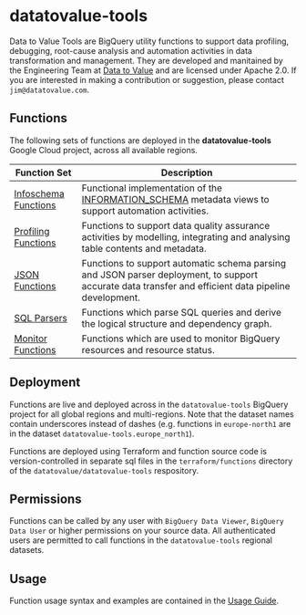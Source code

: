 # datatovalue-tools

Data to Value Tools are BigQuery utility functions to support data profiling, debugging, root-cause analysis and automation activities in data transformation and management. They are developed and manitained by the Engineering Team at [Data to Value](https://datatovalue.com/) and are licensed under Apache 2.0. If you are interested in making a contribution or suggestion, please contact `jim@datatovalue.com`.

## Functions
The following sets of functions are deployed in the **datatovalue-tools** Google Cloud project, across all available regions.

Function Set | Description
--- | ---
[Infoschema Functions](docs/infoschema_functions.md) | Functional implementation of the [INFORMATION_SCHEMA](https://cloud.google.com/bigquery/docs/information-schema-intro) metadata views to support automation activities. 
[Profiling Functions](docs/profiling_functions.md) | Functions to support data quality assurance activities by modelling, integrating and analysing table contents and metadata.
[JSON Functions](docs/json_functions.md) | Functions to support automatic schema parsing and JSON parser deployment, to support accurate data transfer and efficient data pipeline development.
[SQL Parsers](docs/sql_parsers.md) | Functions which parse SQL queries and derive the logical structure and dependency graph.
[Monitor Functions](docs/monitor_functions.md) | Functions which are used to monitor BigQuery resources and resource status.


## Deployment
Functions are live and deployed across in the `datatovalue-tools` BigQuery project for all global regions and multi-regions. Note that the dataset names contain underscores instead of dashes (e.g. functions in `europe-north1` are in the dataset `datatovalue-tools.europe_north1`).

Functions are deployed using Terraform and function source code is version-controlled in separate sql files in the `terraform/functions` directory of the `datatovalue/datatovalue-tools` respository.

## Permissions
Functions can be called by any user with `BigQuery Data Viewer`, `BigQuery Data User` or higher permissions on your source data. All authenticated users are permitted to call functions in the `datatovalue-tools` regional datasets.

## Usage

Function usage syntax and examples are contained in the [Usage Guide](docs/guides/usage.md).
